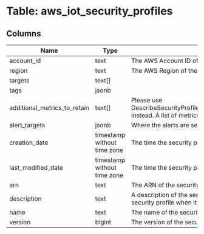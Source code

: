 
# Table: aws_iot_security_profiles

## Columns
| Name        | Type           | Description  |
| ------------- | ------------- | -----  |
|account_id|text|The AWS Account ID of the resource.|
|region|text|The AWS Region of the resource.|
|targets|text[]||
|tags|jsonb||
|additional_metrics_to_retain|text[]|Please use DescribeSecurityProfileResponse$additionalMetricsToRetainV2 instead. A list of metrics whose data is retained (stored)|
|alert_targets|jsonb|Where the alerts are sent|
|creation_date|timestamp without time zone|The time the security profile was created.|
|last_modified_date|timestamp without time zone|The time the security profile was last modified.|
|arn|text|The ARN of the security profile.|
|description|text|A description of the security profile (associated with the security profile when it was created or updated).|
|name|text|The name of the security profile.|
|version|bigint|The version of the security profile|
